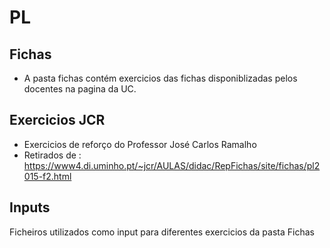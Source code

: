 # PL

## Fichas
- A pasta fichas contém exercicios das fichas disponiblizadas pelos docentes na pagina da UC.

## Exercicios JCR
- Exercicios de reforço do Professor José Carlos Ramalho
- Retirados de : https://www4.di.uminho.pt/~jcr/AULAS/didac/RepFichas/site/fichas/pl2015-f2.html
## Inputs
Ficheiros utilizados como input para diferentes exercicios da pasta Fichas
